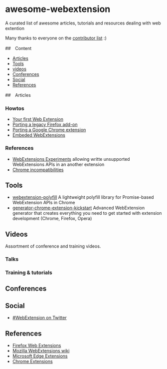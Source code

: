 # awesome-webextension
A curated list of awesome articles, tutorials and resources dealing with web extention

Many thanks to everyone on the [contributor list](https://github.com/gasolin/awesome-webextension/graphs/contributors) :)

##　Content
* [Articles](#articles)
* [Tools](#tools)
* [videos](#videos)
* [Conferences](#conferences)
* [Social](#social)
* [References](#references)

##　Articles

### Howtos

* [Your first Web Extension](https://developer.mozilla.org/en-US/Add-ons/WebExtensions/Your_first_WebExtension)
* [Porting a legacy Firefox add-on](https://developer.mozilla.org/en-US/Add-ons/WebExtensions/Porting_a_legacy_Firefox_add-on)
* [Porting a Google Chrome extension](https://developer.mozilla.org/en-US/Add-ons/WebExtensions)
* [Embeded WebExtensions](https://developer.mozilla.org/en-US/Add-ons/WebExtensions/Embedded_WebExtensions)

### References

* [WebExtensions Experiments](https://webextensions-experiments.readthedocs.io/en/latest/) allowing writte unsupported WebExtensions APIs in an another extension
* [Chrome incompatibilities](https://developer.mozilla.org/en-US/Add-ons/WebExtensions/Chrome_incompatibilities)

## Tools

* [webextension-polyfill](https://github.com/mozilla/webextension-polyfill) A lightweight polyfill library for Promise-based WebExtension APIs in Chrome
* [generator-chrome-extension-kickstart](https://github.com/HaNdTriX/generator-chrome-extension-kickstart) Advanced WebExtension generator that creates everything you need to get started with extension development (Chrome, Firefox, Opera)

## Videos

Assortment of conference and training videos.

### Talks


### Training & tutorials


## Conferences

## Social

* [#WebExtension on Twitter](https://twitter.com/hashtag/WebExtension)

## References

* [Firefox Web Extensions](https://developer.mozilla.org/en-US/Add-ons/WebExtensions)
* [Mozilla WebExtensions wiki](https://wiki.mozilla.org/WebExtensions)
* [Microsoft Edge Extensions](https://developer.microsoft.com/en-us/microsoft-edge/platform/documentation/extensions/)
* [Chrome Extensions](https://developer.chrome.com/extensions)
